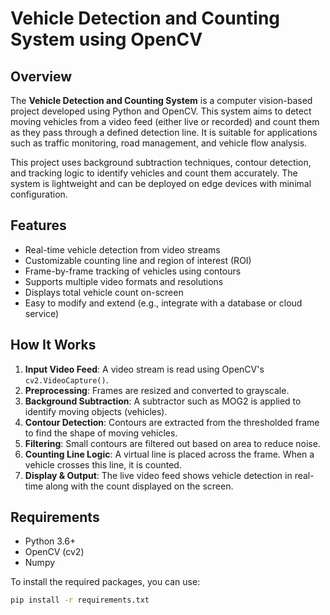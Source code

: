 # Vehicle Detection and Counting System using OpenCV

## Overview

The **Vehicle Detection and Counting System** is a computer vision-based project developed using Python and OpenCV. This system aims to detect moving vehicles from a video feed (either live or recorded) and count them as they pass through a defined detection line. It is suitable for applications such as traffic monitoring, road management, and vehicle flow analysis.

This project uses background subtraction techniques, contour detection, and tracking logic to identify vehicles and count them accurately. The system is lightweight and can be deployed on edge devices with minimal configuration.

## Features

- Real-time vehicle detection from video streams
- Customizable counting line and region of interest (ROI)
- Frame-by-frame tracking of vehicles using contours
- Supports multiple video formats and resolutions
- Displays total vehicle count on-screen
- Easy to modify and extend (e.g., integrate with a database or cloud service)

## How It Works

1. **Input Video Feed**: A video stream is read using OpenCV's `cv2.VideoCapture()`.
2. **Preprocessing**: Frames are resized and converted to grayscale.
3. **Background Subtraction**: A subtractor such as MOG2 is applied to identify moving objects (vehicles).
4. **Contour Detection**: Contours are extracted from the thresholded frame to find the shape of moving vehicles.
5. **Filtering**: Small contours are filtered out based on area to reduce noise.
6. **Counting Line Logic**: A virtual line is placed across the frame. When a vehicle crosses this line, it is counted.
7. **Display & Output**: The live video feed shows vehicle detection in real-time along with the count displayed on the screen.

## Requirements

- Python 3.6+
- OpenCV (cv2)
- Numpy

To install the required packages, you can use:

```bash
pip install -r requirements.txt
